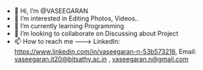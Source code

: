 - 👋 Hi, I’m @VASEEGARAN
- 👀 I’m interested in Editing Photos, Videos.. 
- 🌱 I’m currently learning Programming
- 💞️ I’m looking to collaborate on Discussing about Project
- 📫 How to reach me  --->  LinkedIn: https://www.linkedin.com/in/vaseegaran-n-53b573216, Email: vaseegaran.it20@bitsathy.ac.in , vaseegaran.n@gmail.com 
